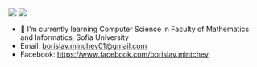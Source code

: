<div>
  <img src="https://github-readme-stats.vercel.app/api?username=borislavminchev&count_private=true&true&hide=issues&show_icons=true" />
  <img src="https://github-readme-stats.vercel.app/api/top-langs/?username=borislavminchev&layout=compact" />
</div>

- 🌱 I’m currently learning Computer Science in Faculty of Mathematics and Informatics, Sofia University
- Email: borislav.minchev01@gmail.com
- Facebook: https://www.facebook.com/borislav.mintchev
